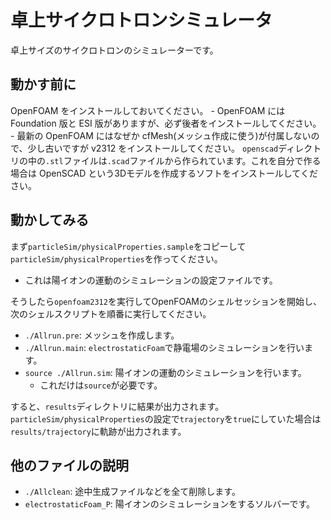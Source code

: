 # 卓上サイクロトロンシミュレータ

卓上サイズのサイクロトロンのシミュレーターです。

## 動かす前に
OpenFOAM をインストールしておいてください。
    - OpenFOAM には Foundation 版と ESI 版がありますが、必ず後者をインストールしてください。
    - 最新の OpenFOAM にはなぜか cfMesh(メッシュ作成に使う)が付属しないので、少し古いですが v2312 をインストールしてください。
`openscad`ディレクトリの中の`.stl`ファイルは`.scad`ファイルから作られています。これを自分で作る場合は OpenSCAD という3Dモデルを作成するソフトをインストールしてください。

## 動かしてみる
まず`particleSim/physicalProperties.sample`をコピーして`particleSim/physicalProperties`を作ってください。
- これは陽イオンの運動のシミュレーションの設定ファイルです。

そうしたら`openfoam2312`を実行してOpenFOAMのシェルセッションを開始し、次のシェルスクリプトを順番に実行してください。
- `./Allrun.pre`: メッシュを作成します。
- `./Allrun.main`: `electrostaticFoam`で静電場のシミュレーションを行います。
- `source ./Allrun.sim`: 陽イオンの運動のシミュレーションを行います。
    - これだけは`source`が必要です。

すると、`results`ディレクトリに結果が出力されます。`particleSim/physicalProperties`の設定で`trajectory`を`true`にしていた場合は`results/trajectory`に軌跡が出力されます。

## 他のファイルの説明
- `./Allclean`: 途中生成ファイルなどを全て削除します。
- `electrostaticFoam_P`: 陽イオンのシミュレーションをするソルバーです。
